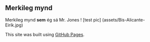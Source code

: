 ## Merkileg mynd
Merkileg mynd **sem** ég sá Mr. Jones
! [test pic] (assets/Bis-Alicante-Eirík.jpg)

This site was built using [GitHub Pages](https://pages.github.com/).
